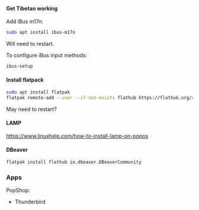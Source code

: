 #### Get Tibetan working
Add iBus m17n:
```bash
sudo apt install ibus-m17n
```
Will need to restart.

To configure iBus input methods:
```bash
ibus-setup
```
#### Install flatpack
```bash
sudo apt install flatpak
flatpak remote-add --user --if-not-exists flathub https://flathub.org/repo/flathub.flatpakrepo
```
May need to restart?

#### LAMP 

https://www.linuxhelp.com/how-to-install-lamp-on-popos

#### DBeaver
```bash
flatpak install flathub io.dbeaver.DBeaverCommunity
```
### Apps
PopShop: 
- Thunderbird

